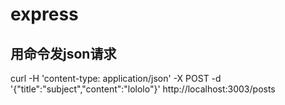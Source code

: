 # express

## 用命令发json请求
curl -H 'content-type: application/json' -X POST -d '{"title":"subject","content":"lololo"}' http://localhost:3003/posts
